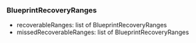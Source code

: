### BlueprintRecoveryRanges
- recoverableRanges: list of BlueprintRecoveryRanges
- missedRecoverableRanges: list of BlueprintRecoveryRanges
